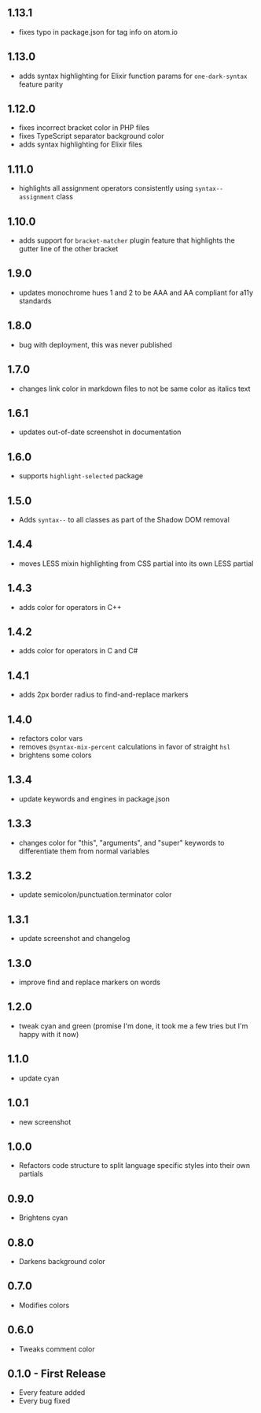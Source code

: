 ## 1.13.1
* fixes typo in package.json for tag info on atom.io

## 1.13.0
* adds syntax highlighting for Elixir function params for `one-dark-syntax` feature parity

## 1.12.0
* fixes incorrect bracket color in PHP files
* fixes TypeScript separator background color
* adds syntax highlighting for Elixir files

## 1.11.0
* highlights all assignment operators consistently using `syntax--assignment` class

## 1.10.0
* adds support for `bracket-matcher` plugin feature that highlights the gutter line of the other bracket

## 1.9.0
* updates monochrome hues 1 and 2 to be AAA and AA compliant for a11y standards

## 1.8.0
* bug with deployment, this was never published

## 1.7.0
* changes link color in markdown files to not be same color as italics text

## 1.6.1
* updates out-of-date screenshot in documentation

## 1.6.0
* supports `highlight-selected` package

## 1.5.0
* Adds `syntax--` to all classes as part of the Shadow DOM removal

## 1.4.4
* moves LESS mixin highlighting from CSS partial into its own LESS partial

## 1.4.3
* adds color for operators in C++

## 1.4.2
* adds color for operators in C and C#

## 1.4.1
* adds 2px border radius to find-and-replace markers

## 1.4.0
* refactors color vars
* removes `@syntax-mix-percent` calculations in favor of straight `hsl`
* brightens some colors

## 1.3.4
* update keywords and engines in package.json

## 1.3.3
* changes color for "this", "arguments", and "super" keywords to differentiate them from normal variables

## 1.3.2
* update semicolon/punctuation.terminator color

## 1.3.1
* update screenshot and changelog

## 1.3.0
* improve find and replace markers on words

## 1.2.0
* tweak cyan and green (promise I'm done, it took me a few tries but I'm happy with it now)

## 1.1.0
* update cyan

## 1.0.1
* new screenshot

## 1.0.0
* Refactors code structure to split language specific styles into their own partials

## 0.9.0
* Brightens cyan

## 0.8.0
* Darkens background color

## 0.7.0
* Modifies colors

## 0.6.0
* Tweaks comment color

## 0.1.0 - First Release
* Every feature added
* Every bug fixed
